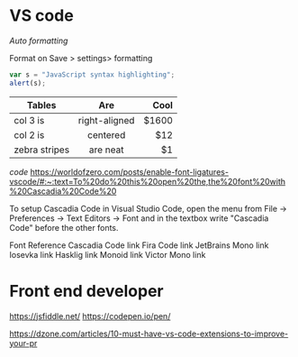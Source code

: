 
# VS code

*Auto formatting*

Format on Save > settings> formatting



```javascript
var s = "JavaScript syntax highlighting";
alert(s);
```

| Tables        | Are           | Cool  |
| ------------- |:-------------:| -----:|
| col 3 is      | right-aligned | $1600 |
| col 2 is      | centered      |   $12 |
| zebra stripes | are neat      |    $1 |

*code*
https://worldofzero.com/posts/enable-font-ligatures-vscode/#:~:text=To%20do%20this%20open%20the,the%20font%20with%20Cascadia%20Code%20

To setup Cascadia Code in Visual Studio Code, open the menu from File -> Preferences -> Text Editors -> Font and in the textbox write "Cascadia Code" before the other fonts.

Font	Reference
Cascadia Code	link
Fira Code	link
JetBrains Mono	link
Iosevka	link
Hasklig	link
Monoid	link
Victor Mono	link    


# Front end developer

https://jsfiddle.net/
https://codepen.io/pen/


https://dzone.com/articles/10-must-have-vs-code-extensions-to-improve-your-pr
